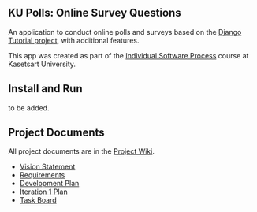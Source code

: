 ## KU Polls: Online Survey Questions 

An application to conduct online polls and surveys based
on the [Django Tutorial project][django-tutorial], with
additional features.

This app was created as part of the [Individual Software Process](
https://cpske.github.io/ISP) course at Kasetsart University.

## Install and Run

to be added.

## Project Documents

All project documents are in the [Project Wiki](../../wiki/Home).

- [Vision Statement](../../wiki/Vision-Statement)
- [Requirements](../../wiki/Requirements)
- [Development Plan](../../wiki/Development-Plan)
- [Iteration 1 Plan](../../wiki/Iteration-1-Plan)
- [Task Board](https://github.com/Pichayanon/ku-polls/projects?query=is%3Aopen)

[django-tutorial]: https://docs.djangoproject.com/en/4.1/intro/tutorial01/